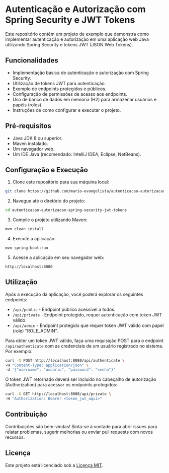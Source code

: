 # Autenticação e Autorização com Spring Security e JWT Tokens

Este repositório contém um projeto de exemplo que demonstra como implementar autenticação e autorização em uma aplicação web Java utilizando Spring Security e tokens JWT (JSON Web Tokens).

## Funcionalidades

- Implementação básica de autenticação e autorização com Spring Security.
- Utilização de tokens JWT para autenticação.
- Exemplo de endpoints protegidos e públicos.
- Configuração de permissões de acesso aos endpoints.
- Uso de banco de dados em memória (H2) para armazenar usuários e papéis (roles).
- Instruções de como configurar e executar o projeto.

## Pré-requisitos

- Java JDK 8 ou superior.
- Maven instalado.
- Um navegador web.
- Um IDE Java (recomendado: IntelliJ IDEA, Eclipse, NetBeans).

## Configuração e Execução

1. Clone este repositório para sua máquina local:

```bash
git clone https://github.com/mario-evangelista/autenticacao-autorizacao-spring-security-jwt-tokens.git
```

2. Navegue até o diretório do projeto:

```bash
cd autenticacao-autorizacao-spring-security-jwt-tokens
```

3. Compile o projeto utilizando Maven:

```bash
mvn clean install
```

4. Execute a aplicação:

```bash
mvn spring-boot:run
```

5. Acesse a aplicação em seu navegador web:

```
http://localhost:8080
```

## Utilização

Após a execução da aplicação, você poderá explorar os seguintes endpoints:

- `/api/public` - Endpoint público acessível a todos.
- `/api/private` - Endpoint protegido, requer autenticação com token JWT válido.
- `/api/admin` - Endpoint protegido que requer token JWT válido com papel (role) "ROLE_ADMIN".

Para obter um token JWT válido, faça uma requisição POST para o endpoint `/api/authenticate` com as credenciais de um usuário registrado no sistema. Por exemplo:

```bash
curl -X POST http://localhost:8080/api/authenticate \
-H "Content-Type: application/json" \
-d '{"username": "usuario", "password": "senha"}'
```

O token JWT retornado deverá ser incluído no cabeçalho de autorização (Authorization) para acessar os endpoints protegidos:

```bash
curl -X GET http://localhost:8080/api/private \
-H "Authorization: Bearer <token_jwt_aqui>"
```

## Contribuição

Contribuições são bem-vindas! Sinta-se à vontade para abrir issues para relatar problemas, sugerir melhorias ou enviar pull requests com novos recursos.

## Licença

Este projeto está licenciado sob a [Licença MIT](LICENSE).
